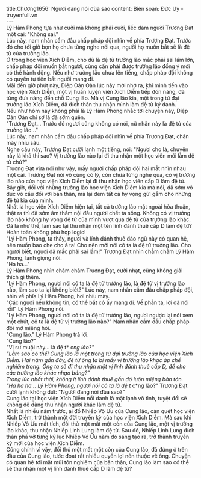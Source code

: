 title:Chương1656: Ngươi đang nói đùa sao
content:
Biên soạn: Đức Uy - truyenfull.vn<br>---<br>Lý Hàm Phong tựa như cười mà không phải cười, liếc đám người Trương Đạt một cái: "Không sai."<br>Lúc này, nam nhân cầm đầu chấp pháp đội nhìn về phía Trương Đạt. Trước đó cho tới giờ bọn họ chưa từng nghe nói qua, người họ muốn bắt sẽ là đệ tử của trưởng lão.<br>Ở trong học viện Xích Diễm, cho dù là đệ tử trưởng lão mắc phải sai lầm lớn, chấp pháp đội muốn bắt người, cũng cần phải được trưởng lão đồng ý mới có thể hành động. Nếu như trưởng lão chưa lên tiếng, chấp pháp đội không có quyền tự tiện bắt người mang đi.<br>Mãi đến giờ phút này, Diệp Oản Oản lúc này mới nhớ ra, khi mình tiến vào học viện Xích Diễm, một vị huấn luyện viên Xích Diễm tiếp đón nàng, đã từng đưa nàng đến chỗ Cung lão. Mà vị Cung lão kia, một trong tứ đại trưởng lão Xích Diễm, đã đích thân thu nhận mình làm đệ tử ký danh.<br>Nếu như hôm nay không phải là Lý Hàm Phong nhắc tới chuyện này, Diệp Oản Oản chỉ sợ là đã sớm quên.<br>"Trương Đạt... Trước đó ngươi cũng không có nói, nữ nhân này là đệ tử của trưởng lão..."<br>Lúc này, nam nhân cầm đầu chấp pháp đội nhìn về phía Trương Đạt, chân mày nhíu sâu.<br>Nghe câu này, Trương Đạt cười lạnh một tiếng, nói: "Ngươi cho là, chuyện này là khả thi sao? Vị trưởng lão nào lại đi thu nhận một học viên mới làm đệ tử chứ?"<br>Trương Đạt vừa nói như vậy, mấy người chấp pháp đội hai mắt nhìn nhau một cái. Trương Đạt nói vô cùng có lý, còn chưa từng nghe qua, có vị trưởng lão nào của học viện Xích Diễm lại đi thu nhận học viên cấp D làm đệ tử.<br>Bây giờ, đối với những trưởng lão học viện Xích Diễm kia mà nói, đã sớm vô dục vô cầu đối với bản thân, mà lại đem tất cả hy vọng gửi gắm cho những đệ tử kia của mình.<br>Nhất là học viện Xích Diễm hiện tại, tất cả trưởng lão mặt ngoài hòa thuận, thật ra thì đã sớm âm thầm nội đấu ngươi chết ta sống. Không có vị trưởng lão nào không hy vọng đệ tử của mình vượt qua đệ tử của trưởng lão khác. Đã là như thế, làm sao lại thu nhận một tên lính đánh thuê cấp D làm đệ tử? Hoàn toàn không phù hợp logic!<br>"Lý Hàm Phong, ta thấy, ngươi và lính đánh thuê đào ngũ này có quan hệ, nên muốn bao che cho ả ta! Cho nên mới nói cô ta là đệ tử trưởng lão. Cho ngươi biết, ngươi đã mắc phải sai lầm!" Trương Đạt nhìn chằm chằm Lý Hàm Phong, lạnh giọng nói.<br>"Ha ha..."<br>Lý Hàm Phong nhìn chằm chằm Trương Đạt, cười nhạt, cũng không giải thích gì thêm.<br>"Lý Hàm Phong, ngươi nói cô ta là đệ tử trưởng lão, là đệ tử vị trưởng lão nào, làm sao ta lại không biết?" Lúc này, nam nhân cầm đầu chấp pháp đội, nhìn về phía Lý Hàm Phong, hơi nhíu mày.<br>"Các ngươi nếu không tin, có thể bắt cô ấy mang đi. Về phần ta, lời đã nói rồi!" Lý Hàm Phong nói.<br>"Lý Hàm Phong, ngươi nói cô ta là đệ tử trưởng lão, ngươi ngược lại nói xem một chút, cô ta là đệ tử vị trưởng lão nào?" Nam nhân cầm đầu chấp pháp đội mở miệng hỏi.<br>"Cung lão." Lý Hàm Phong trả lời.<br>"Cung lão?"<br>"Vị sư muội này... là đệ t* c*ng lão?"<br>"Làm sao có thể! Cung lão là một trong tứ đại trưởng lão của học viện Xích Diễm. Hai năm gần đây, đệ tử ông ta bị mấy vị trưởng lão khác áp chế nghiêm trọng. Ông ta sẽ đi thu nhận một vị lính đánh thuê cấp D, để cho các trưởng lão khác nhạo báng?"<br>Trong lúc nhất thời, không ít lính đánh thuê gần đó luôn miệng bàn tán.<br>"Ha ha ha... Lý Hàm Phong, ngươi nói cô ta là đệ t* c*ng lão?" Trương Đạt cười lạnh không dứt: "Ngươi đang nói đùa sao?"<br>Cung lão tại học viện Xích Diễm nổi danh là mặt lạnh vô tình, tuyệt đối sẽ không dễ dàng thu nhận người khác làm đệ tử.<br>Nhất là nhiều năm trước, ái đồ Nhiếp Vô Ưu của Cung lão, càn quét học viện Xích Diễm, trở thành một đời truyền kỳ của học viện Xích Diễm. Mà sau khi Nhiếp Vô Ưu mất tích, đối thủ một mất một còn của Cung lão, một vị trưởng lão khác, thu nhận Nhiếp Linh Lung làm đệ tử. Sau đó, Nhiếp Linh Lung đích thân phá vỡ từng kỷ lục Nhiếp Vô Ưu năm đó sáng tạo ra, trở thành truyền kỳ mới của học viện Xích Diễm.<br>Cũng chính vì vậy, đối thủ một mất một còn của Cung lão, đã đứng ở trên đầu của Cung lão, tước đoạt rất nhiều quyền lợi nên thuộc về ông. Chuyện có quan hệ tới mặt mũi tôn nghiêm của bản thân, Cung lão làm sao có thể sẽ thu nhận một vị lính đánh thuê cấp D làm đệ tử?